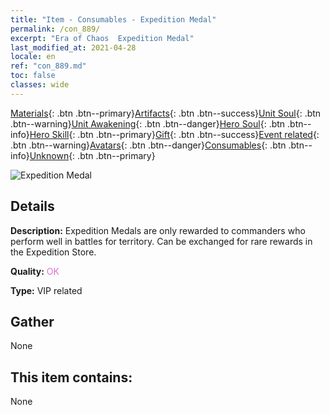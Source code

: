 ```yaml
---
title: "Item - Consumables - Expedition Medal"
permalink: /con_889/
excerpt: "Era of Chaos  Expedition Medal"
last_modified_at: 2021-04-28
locale: en
ref: "con_889.md"
toc: false
classes: wide
---
```

 [Materials](/Items/){: .btn .btn--primary}[Artifacts](/Items/Artifacts/){: .btn .btn--success}[Unit Soul](/Items/UnitSoul/){: .btn .btn--warning}[Unit Awakening](/Items/UnitAwakening/){: .btn .btn--danger}[Hero Soul](/Items/HeroSoul/){: .btn .btn--info}[Hero Skill](/Items/HeroSkill/){: .btn .btn--primary}[Gift](/Items/Gift/){: .btn .btn--success}[Event related](/Items/Events/){: .btn .btn--warning}[Avatars](/Items/Avatars/){: .btn .btn--danger}[Consumables](/Items/Consumables/){: .btn .btn--info}[Unknown](/Items/Unknown/){: .btn .btn--primary}

 ![Expedition Medal](/images/t/i_39980.png)

## Details
 **Description:** Expedition Medals are only rewarded to commanders who perform well in battles for territory. Can be exchanged for rare rewards in the Expedition Store.

 **Quality:** <span style="color: #DA70D6">OK</span>

 **Type:** VIP related

## Gather

  None

## This item contains:

  None

